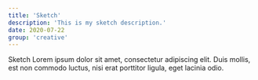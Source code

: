 ```yaml
---
title: 'Sketch'
description: 'This is my sketch description.'
date: 2020-07-22
group: 'creative'
---
```


Sketch Lorem ipsum dolor sit amet, consectetur adipiscing elit. Duis mollis, est non commodo luctus, nisi erat porttitor ligula, eget lacinia odio.

